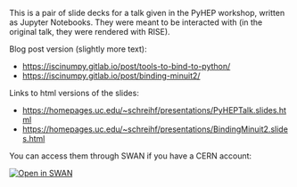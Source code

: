 This is a pair of slide decks for a talk given in the PyHEP workshop, written as Jupyter Notebooks. They were meant to be interacted with (in the original talk, they were rendered with RISE).

Blog post version (slightly more text):
* https://iscinumpy.gitlab.io/post/tools-to-bind-to-python/
* https://iscinumpy.gitlab.io/post/binding-minuit2/

Links to html versions of the slides:
* https://homepages.uc.edu/~schreihf/presentations/PyHEPTalk.slides.html
* https://homepages.uc.edu/~schreihf/presentations/BindingMinuit2.slides.html

You can access them through SWAN if you have a CERN account:

[![Open in SWAN](http://swanserver.web.cern.ch/swanserver/images/badge_swan_white_150.png)](https://cern.ch/swanserver/cgi-bin/go?projurl=https://github.com/henryiii/pybindings_cc.git)


